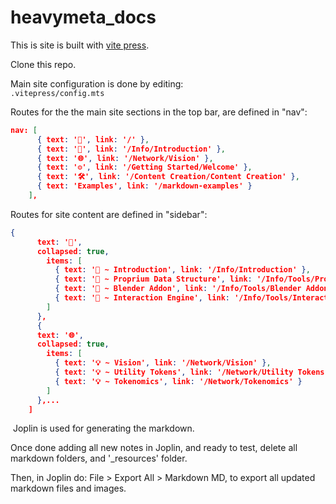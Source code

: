 # heavymeta_docs
This is site is built with [vite press](https://vitepress.dev/).

Clone this repo.

Main site configuration is done by editing:  
`.vitepress/config.mts`

Routes for the the main site sections in the top bar, are defined in "nav":

```json
nav: [
      { text: '🏡', link: '/' },
      { text: '📜', link: '/Info/Introduction' },
      { text: '🌐', link: '/Network/Vision' },
      { text: '⚙️', link: '/Getting Started/Welcome' },
      { text: '🛠️', link: '/Content Creation/Content Creation' },
      { text: 'Examples', link: '/markdown-examples' }
    ],
```

Routes for site content are defined in "sidebar":

```json
{
      text: '📜',
      collapsed: true,
        items: [
          { text: '💬 ~ Introduction', link: '/Info/Introduction' },
          { text: '💬 ~ Proprium Data Structure', link: '/Info/Tools/Proprium Data Structure' },
          { text: '💬 ~ Blender Addon', link: '/Info/Tools/Blender Addon' },
          { text: '💬 ~ Interaction Engine', link: '/Info/Tools/Interaction Engine' }
        ]
      },
      {
      text: '🌐',
      collapsed: true,
        items: [
          { text: '💡 ~ Vision', link: '/Network/Vision' },
          { text: '💡 ~ Utility Tokens', link: '/Network/Utility Tokens' },
          { text: '💡 ~ Tokenomics', link: '/Network/Tokenomics' }
        ]
      },...
    ]
```

&nbsp;Joplin is used for generating the markdown.

Once done adding all new notes in Joplin, and ready to test, delete all markdown folders, and '_resources' folder.

Then, in Joplin do: File > Export All > Markdown MD, to export all updated markdown files and images.

&nbsp;

&nbsp;
